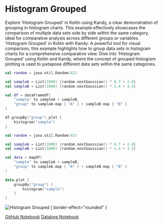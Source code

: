 # Histogram Grouped

<web-summary>
Explore 'Histogram Grouped' in Kotlin using Kandy, a clear demonstration of grouping in histogram charts.
This example effectively showcases the comparison of multiple data sets side by side within the same category, ideal for comparative analysis across different groups or variables.
</web-summary>

<card-summary>
'Histogram Grouped' in Kotlin with Kandy: A powerful tool for visual comparison,
this example highlights how to group data sets in histogram charts for a comprehensive comparative view.
</card-summary>

<link-summary>
Dive into 'Histogram Grouped' using Kotlin and Kandy,
where the concept of grouped histogram plotting is used to juxtapose different data sets within the same categories.
</link-summary>


<!---IMPORT org.jetbrains.kotlinx.kandy.letsplot.samples.Histogram-->

<tabs>
<tab title="DataFrame">
<!---FUN histogram_grouped_dataframe-->

```kotlin
val random = java.util.Random(42)

val sampleA = List(1000) {random.nextGaussian() * 0.7 + 2.0}
val sampleB = List(1000) {random.nextGaussian() * 1.4 + 3.5}

val df = dataFrameOf(
    "sample" to sampleA + sampleB,
    "group" to sampleA.map { "A" } + sampleB.map { "B" }
)

df.groupBy("group").plot {
    histogram("sample")
}
```

<!---END-->
</tab>
<tab title="Collections">
<!---FUN histogram_grouped_collections-->

```kotlin
val random = java.util.Random(42)

val sampleA = List(1000) {random.nextGaussian() * 0.7 + 2.0}
val sampleB = List(1000) {random.nextGaussian() * 1.4 + 3.5}

val data = mapOf(
    "sample" to sampleA + sampleB,
    "group" to sampleA.map { "A" } + sampleB.map { "B" }
)

data.plot {
    groupBy("group") {
        histogram("sample")
    }
}
```

<!---END-->

</tab>
</tabs>

![Histogram Grouped](histogram_grouped.svg) { border-effect="rounded" }

<seealso style="cards">
       <category ref="example-ktnb">
           <a href="https://github.com/Kotlin/kandy/blob/main/examples/notebooks/lets-plot/samples/histogram/histogram_grouped.ipynb" summary="View the notebook on our GitHub repository">GitHub Notebook</a>
           <a href="https://datalore.jetbrains.com/report/static/KQKedA4jDrKu63O53gEN0z/NTXK23kNjizpzQqHh4IhoH" summary="Experiment with this example on Datalore">Datalore Notebook</a>
       </category>
</seealso>
